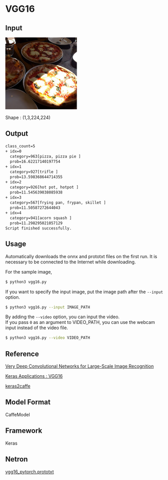 # VGG16

## Input

![Input](pizza.jpg)

Shape : (1,3,224,224)

## Output

```
class_count=5
+ idx=0
  category=963[pizza, pizza pie ]
  prob=16.62217140197754
+ idx=1
  category=927[trifle ]
  prob=13.598368644714355
+ idx=2
  category=926[hot pot, hotpot ]
  prob=11.545639038085938
+ idx=3
  category=567[frying pan, frypan, skillet ]
  prob=11.50587272644043
+ idx=4
  category=941[acorn squash ]
  prob=11.298295021057129
Script finished successfully.
```

## Usage
Automatically downloads the onnx and prototxt files on the first run.
It is necessary to be connected to the Internet while downloading.

For the sample image,
``` bash
$ python3 vgg16.py
```

If you want to specify the input image, put the image path after the `--input` option.  
```bash
$ python3 vgg16.py --input IMAGE_PATH
```

By adding the `--video` option, you can input the video.   
If you pass `0` as an argument to VIDEO_PATH, you can use the webcam input instead of the video file.
```bash
$ python3 vgg16.py --video VIDEO_PATH
```


## Reference

[Very Deep Convolutional Networks for Large-Scale Image Recognition]( https://arxiv.org/abs/1409.1556 )

[Keras Applications : VGG16]( https://keras.io/applications/#vgg16 )

[keras2caffe]( https://github.com/uhfband/keras2caffe)

## Model Format

CaffeModel

## Framework

Keras

## Netron

[vgg16_pytorch.prototxt](https://lutzroeder.github.io/netron/?url=https://storage.googleapis.com/ailia-models/vgg16/vgg16_pytorch.onnx.prototxt)
